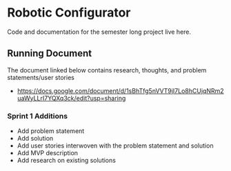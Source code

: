 # Robotic Configurator

Code and documentation for the semester long project live here.

## Running Document

The document linked below contains research, thoughts, and problem statements/user stories

- https://docs.google.com/document/d/1sBhTfg5nVVT9jI7Lo8hCUjqNRm2uaWyLLrI7YQXq3ck/edit?usp=sharing

### Sprint 1 Additions

- Add problem statement
- Add solution
- Add user stories interwoven with the problem statement and solution
- Add MVP description
- Add research on existing solutions
